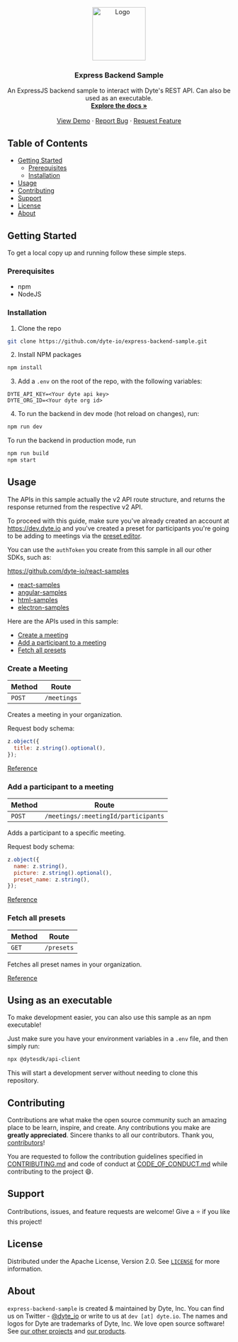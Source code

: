 <!-- PROJECT LOGO -->
<p align="center">
  <a href="https://dyte.in">
    <img src="https://assets.dyte.io/logo-outlined.png" alt="Logo" width="120">
  </a>

  <h3 align="center">Express Backend Sample</h3>

  <p align="center">
    An ExpressJS backend sample to interact with Dyte's REST API. Can also be used as an executable.
    <br />
    <a href="https://docs.dyte.io"><strong>Explore the docs »</strong></a>
    <br />
    <br />
    <a href="https://app.dyte.io">View Demo</a>
    ·
    <a href="https://github.com/dyte-io/express-backend-sample/issues">Report Bug</a>
    ·
    <a href="https://github.com/dyte-io/express-backend-sample/issues">Request Feature</a>
  </p>
</p>

<!-- TABLE OF CONTENTS -->

## Table of Contents

- [Getting Started](#getting-started)
  - [Prerequisites](#prerequisites)
  - [Installation](#installation)
- [Usage](#usage)
- [Contributing](#contributing)
- [Support](#support)
- [License](#license)
- [About](#about)

## Getting Started

To get a local copy up and running follow these simple steps.

### Prerequisites

- npm
- NodeJS

### Installation

1. Clone the repo

```sh
git clone https://github.com/dyte-io/express-backend-sample.git
```

2. Install NPM packages

```sh
npm install
```

3. Add a `.env` on the root of the repo, with the following variables:

```
DYTE_API_KEY=<Your dyte api key>
DYTE_ORG_ID=<Your dyte org id>
```

4. To run the backend in dev mode (hot reload on changes), run:

```sh
npm run dev
```

To run the backend in production mode, run

```sh
npm run build
npm start
```

<!-- USAGE EXAMPLES -->

## Usage

The APIs in this sample actually the v2 API route structure, and returns the
response returned from the respective v2 API.

To proceed with this guide, make sure you've already created an account at
https://dev.dyte.io and you've created a preset for participants you're going to
be adding to meetings via the
[preset editor](https://dev.dyte.io/roles-presets).

You can use the `authToken` you create from this sample in all our other SDKs,
such as:

https://github.com/dyte-io/react-samples

- [react-samples](https://github.com/dyte-io/react-samples)
- [angular-samples](https://github.com/dyte-io/angular-samples)
- [html-samples](https://github.com/dyte-io/html-samples)
- [electron-samples](https://github.com/dyte-io/electron-samples)

Here are the APIs used in this sample:

- [Create a meeting](#create-a-meeting)
- [Add a participant to a meeting](#add-a-participant-to-a-meeting)
- [Fetch all presets](#fetch-all-presets)

### Create a Meeting

| Method | Route       |
| ------ | ----------- |
| `POST` | `/meetings` |

Creates a meeting in your organization.

Request body schema:

```js
z.object({
  title: z.string().optional(),
});
```

[Reference](https://docs.dyte.io/api/?v=v2#/operations/create_meeting)

### Add a participant to a meeting

| Method | Route                               |
| ------ | ----------------------------------- |
| `POST` | `/meetings/:meetingId/participants` |

Adds a participant to a specific meeting.

Request body schema:

```js
z.object({
  name: z.string(),
  picture: z.string().optional(),
  preset_name: z.string(),
});
```

[Reference](https://docs.dyte.io/api/?v=v2#/operations/add_participant)

### Fetch all presets

| Method | Route      |
| ------ | ---------- |
| `GET`  | `/presets` |

Fetches all preset names in your organization.

[Reference](https://docs.dyte.io/api/?v=v2#/operations/get-presets)

## Using as an executable

To make development easier, you can also use this sample as an npm executable!

Just make sure you have your environment variables in a `.env` file, and then
simply run:

```sh
npx @dytesdk/api-client
```

This will start a development server without needing to clone this repository.

## Contributing

Contributions are what make the open source community such an amazing place to
be learn, inspire, and create. Any contributions you make are **greatly
appreciated**. Sincere thanks to all our contributors. Thank you,
[contributors](https://github.com/dyte-io/expressbackend-sample/graphs/contributors)!

You are requested to follow the contribution guidelines specified in
[CONTRIBUTING.md](./.github/CONTRIBUTING.md) and code of conduct at
[CODE_OF_CONDUCT.md](./.github/CODE_OF_CONDUCT.md) while contributing to the
project :smile:.

## Support

Contributions, issues, and feature requests are welcome! Give a ⭐️ if you like
this project!

## License

Distributed under the Apache License, Version 2.0. See [`LICENSE`](./LICENSE)
for more information.

## About

`express-backend-sample` is created & maintained by Dyte, Inc. You can find us
on Twitter - [@dyte_io](https://twitter.com/dyte_io) or write to us at
`dev [at] dyte.io`. The names and logos for Dyte are trademarks of Dyte, Inc. We
love open source software! See [our other projects](https://github.com/dyte-io)
and [our products](https://dyte.io).
